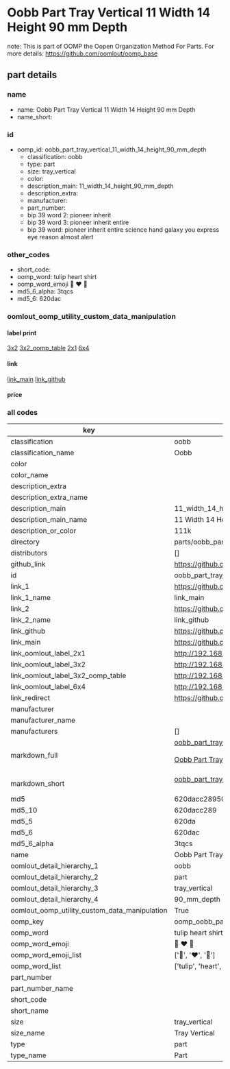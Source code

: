 # Oobb Part Tray Vertical 11 Width 14 Height 90 mm Depth  

note: This is part of OOMP the Oopen Organization Method For Parts. For more details: https://github.com/oomlout/oomp_base

##  part details
  







### name
* name: Oobb Part Tray Vertical 11 Width 14 Height 90 mm Depth
* name_short: 
### id
* oomp_id: oobb_part_tray_vertical_11_width_14_height_90_mm_depth
  * classification: oobb
  * type: part
  * size: tray_vertical
  * color: 
  * description_main: 11_width_14_height_90_mm_depth
  * description_extra: 
  * manufacturer: 
  * part_number: 
  * bip 39 word 2: pioneer inherit
  * bip 39 word 3: pioneer inherit entire
  * bip 39 word: pioneer inherit entire science hand galaxy you express eye reason almost alert

### other_codes
* short_code: 
* oomp_word: tulip heart shirt
* oomp_word_emoji :tulip: :heart: :shirt:
* md5_6_alpha: 3tqcs
* md5_6: 620dac






### oomlout_oomp_utility_custom_data_manipulation
#### label print
[3x2](http://192.168.1.245:1112/?label=oomp%203tqcs)
[3x2_oomp_table](http://192.168.1.108:1112/?label=oomp%203tqcs)
[2x1](http://192.168.1.242:1112/?label=oomp%203tqcs)
[6x4](http://192.168.1.55:1112/?label=oomp%203tqcs)    

#### link

[link_main](https://github.com/oomlout/oomlout_oomp_version_1_messy/tree/main/parts/oobb_part_tray_vertical_11_width_14_height_90_mm_depth) [link_github](https://github.com/oomlout/oomlout_oomp_version_1_messy/tree/main/parts/oobb_part_tray_vertical_11_width_14_height_90_mm_depth)                             

#### price







### all codes 
| key | value |  
| --- | --- |  
| classification | oobb |  
| classification_name | Oobb |  
| color |  |  
| color_name |  |  
| description_extra |  |  
| description_extra_name |  |  
| description_main | 11_width_14_height_90_mm_depth |  
| description_main_name | 11 Width 14 Height 90 mm Depth |  
| description_or_color | 111k |  
| directory | parts/oobb_part_tray_vertical_11_width_14_height_90_mm_depth |  
| distributors | [] |  
| github_link | https://github.com/oomlout/oomlout_oomp_part_src/tree/main/parts/oobb_part_tray_vertical_11_width_14_height_90_mm_depth |  
| id | oobb_part_tray_vertical_11_width_14_height_90_mm_depth |  
| link_1 | https://github.com/oomlout/oomlout_oomp_version_1_messy/tree/main/parts/oobb_part_tray_vertical_11_width_14_height_90_mm_depth |  
| link_1_name | link_main |  
| link_2 | https://github.com/oomlout/oomlout_oomp_version_1_messy/tree/main/parts/oobb_part_tray_vertical_11_width_14_height_90_mm_depth |  
| link_2_name | link_github |  
| link_github | https://github.com/oomlout/oomlout_oomp_version_1_messy/tree/main/parts/oobb_part_tray_vertical_11_width_14_height_90_mm_depth |  
| link_main | https://github.com/oomlout/oomlout_oomp_version_1_messy/tree/main/parts/oobb_part_tray_vertical_11_width_14_height_90_mm_depth |  
| link_oomlout_label_2x1 | http://192.168.1.242:1112/?label=oomp%203tqcs |  
| link_oomlout_label_3x2 | http://192.168.1.245:1112/?label=oomp%203tqcs |  
| link_oomlout_label_3x2_oomp_table | http://192.168.1.108:1112/?label=oomp%203tqcs |  
| link_oomlout_label_6x4 | http://192.168.1.55:1112/?label=oomp%203tqcs |  
| link_redirect | https://github.com/oomlout/oomlout_oomp_version_1_messy/tree/main/parts/oobb_part_tray_vertical_11_width_14_height_90_mm_depth |  
| manufacturer |  |  
| manufacturer_name |  |  
| manufacturers | [] |  
| markdown_full | [oobb_part_tray_vertical_11_width_14_height_90_mm_depth](none)<br>[](none)<br>[Oobb Part Tray Vertical 11 Width 14 Height 90 Mm Depth](none)<br><br> |  
| markdown_short | [oobb_part_tray_vertical_11_width_14_height_90_mm_depth](none)<br><br> |  
| md5 | 620dacc28950dfe57bb46c0e971cf529 |  
| md5_10 | 620dacc289 |  
| md5_5 | 620da |  
| md5_6 | 620dac |  
| md5_6_alpha | 3tqcs |  
| name | Oobb Part Tray Vertical 11 Width 14 Height 90 mm Depth |  
| oomlout_detail_hierarchy_1 | oobb |  
| oomlout_detail_hierarchy_2 | part |  
| oomlout_detail_hierarchy_3 | tray_vertical |  
| oomlout_detail_hierarchy_4 | 90_mm_depth |  
| oomlout_oomp_utility_custom_data_manipulation | True |  
| oomp_key | oomp_oobb_part_tray_vertical_11_width_14_height_90_mm_depth |  
| oomp_word | tulip heart shirt |  
| oomp_word_emoji | :tulip: :heart: :shirt: |  
| oomp_word_emoji_list | [':tulip:', ':heart:', ':shirt:'] |  
| oomp_word_list | ['tulip', 'heart', 'shirt'] |  
| part_number |  |  
| part_number_name |  |  
| short_code |  |  
| short_name |  |  
| size | tray_vertical |  
| size_name | Tray Vertical |  
| type | part |  
| type_name | Part |  
